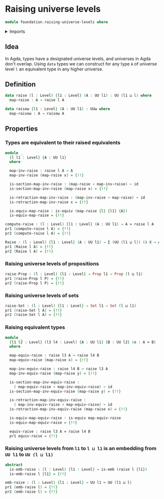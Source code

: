 # Raising universe levels

```agda
module foundation.raising-universe-levels where
```

<details><summary>Imports</summary>

```agda
open import foundation.action-on-identifications-functions
open import foundation.dependent-pair-types
open import foundation.equivalences
open import foundation.identity-types
open import foundation.univalence
open import foundation.universe-levels

open import foundation-core.contractible-types
open import foundation-core.embeddings
open import foundation-core.function-types
open import foundation-core.functoriality-dependent-pair-types
open import foundation-core.homotopies
open import foundation-core.propositional-maps
open import foundation-core.propositions
open import foundation-core.sets
```

</details>

## Idea

In Agda, types have a designated universe levels, and universes in Agda don't
overlap. Using `data` types we can construct for any type `A` of universe level
`l` an equivalent type in any higher universe.

## Definition

```agda
data raise (l : Level) {l1 : Level} (A : UU l1) : UU (l1 ⊔ l) where
  map-raise : A → raise l A

data raiseω {l1 : Level} (A : UU l1) : UUω where
  map-raiseω : A → raiseω A
```

## Properties

### Types are equivalent to their raised equivalents

```agda
module _
  {l l1 : Level} {A : UU l1}
  where

  map-inv-raise : raise l A → A
  map-inv-raise (map-raise x) = {!!}

  is-section-map-inv-raise : (map-raise ∘ map-inv-raise) ~ id
  is-section-map-inv-raise (map-raise x) = {!!}

  is-retraction-map-inv-raise : (map-inv-raise ∘ map-raise) ~ id
  is-retraction-map-inv-raise x = {!!}

  is-equiv-map-raise : is-equiv (map-raise {l} {l1} {A})
  is-equiv-map-raise = {!!}

compute-raise : (l : Level) {l1 : Level} (A : UU l1) → A ≃ raise l A
pr1 (compute-raise l A) = {!!}
pr2 (compute-raise l A) = {!!}

Raise : (l : Level) {l1 : Level} (A : UU l1) → Σ (UU (l1 ⊔ l)) (λ X → A ≃ X)
pr1 (Raise l A) = {!!}
pr2 (Raise l A) = {!!}
```

### Raising universe levels of propositions

```agda
raise-Prop : (l : Level) {l1 : Level} → Prop l1 → Prop (l ⊔ l1)
pr1 (raise-Prop l P) = {!!}
pr2 (raise-Prop l P) = {!!}
```

### Raising universe levels of sets

```agda
raise-Set : (l : Level) {l1 : Level} → Set l1 → Set (l ⊔ l1)
pr1 (raise-Set l A) = {!!}
pr2 (raise-Set l A) = {!!}
```

### Raising equivalent types

```agda
module _
  {l1 l2 : Level} (l3 l4 : Level) {A : UU l1} {B : UU l2} (e : A ≃ B)
  where

  map-equiv-raise : raise l3 A → raise l4 B
  map-equiv-raise (map-raise x) = {!!}

  map-inv-equiv-raise : raise l4 B → raise l3 A
  map-inv-equiv-raise (map-raise y) = {!!}

  is-section-map-inv-equiv-raise :
    ( map-equiv-raise ∘ map-inv-equiv-raise) ~ id
  is-section-map-inv-equiv-raise (map-raise y) = {!!}

  is-retraction-map-inv-equiv-raise :
    ( map-inv-equiv-raise ∘ map-equiv-raise) ~ id
  is-retraction-map-inv-equiv-raise (map-raise x) = {!!}

  is-equiv-map-equiv-raise : is-equiv map-equiv-raise
  is-equiv-map-equiv-raise = {!!}

  equiv-raise : raise l3 A ≃ raise l4 B
  pr1 equiv-raise = {!!}
```

### Raising universe levels from `l1` to `l ⊔ l1` is an embedding from `UU l1` to `UU (l ⊔ l1)`

```agda
abstract
  is-emb-raise : (l : Level) {l1 : Level} → is-emb (raise l {l1})
  is-emb-raise l {l1} = {!!}

emb-raise : (l : Level) {l1 : Level} → UU l1 ↪ UU (l1 ⊔ l)
pr1 (emb-raise l) = {!!}
pr2 (emb-raise l) = {!!}
```
